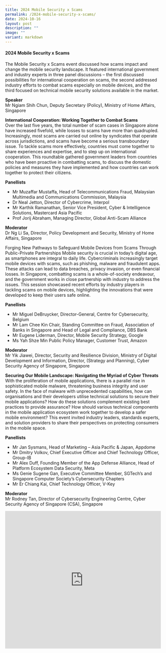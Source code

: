 ```yaml
---
title: 2024 Mobile Security x Scams
permalink: /2024-mobile-security-x-scams/
date: 2024-10-16
layout: post
description: ""
image: ""
variant: markdown
---
```

#### **2024 Mobile Security x Scams**

The Mobile Security x Scams event discussed how scams impact and change the mobile security landscape. It featured international government and industry experts in three panel discussions – the first discussed possibilities for international cooperation on scams, the second addressed industry efforts to combat scams especially on mobile devices, and the third focused on technical mobile security solutions available in the market.

**Speaker**
<br>Mr Ngiam Shih Chun, Deputy Secretary (Policy), Ministry of Home Affairs, Singapore

**International Cooperation: Working Together to Combat Scams**
<br>Over the last five years, the total number of scam cases in Singapore alone have increased fivefold, while losses to scams have more than quadrupled. Increasingly, most scams are carried out online by syndicates that operate across jurisdictions, and scams have become a serious transboundary issue. To tackle scams more effectively, countries must come together to share experiences and expertise, and to step up on international cooperation. This roundtable gathered government leaders from countries who have been proactive in combatting scams, to discuss the domestic policies and measures they have implemented and how countries can work together to protect their citizens.

**Panellists**
* Mr Muzaffar Mustaffa, Head of Telecommunications Fraud, Malaysian Multimedia and Communications Commission, Malaysia
* Dr Neal Jetton, Director of Cybercrime, Interpol
* Mr Karthik Ramanathan, Senior Vice President, Cyber &amp; Intelligence Solutions, Mastercard Asia Pacific
* Prof Jorij Abraham, Managing Director, Global Anti-Scam Alliance

**Moderator**
<br>Dr Ng Li Sa, Director, Policy Development and Security, Ministry of Home Affairs, Singapore
 
Forging New Pathways to Safeguard Mobile Devices from Scams Through Public-Private Partnerships
Mobile security is crucial in today’s digital age, as smartphones are integral to daily life. Cybercriminals increasingly target mobile devices with scams, such as phishing, malware and fraudulent apps. These attacks can lead to data breaches, privacy invasion, or even financial losses. In Singapore, combatting scams is a whole-of-society endeavour, and the government works in close partnership with industry to address the issues. This session showcased recent efforts by industry players in tackling scams on mobile devices, highlighting the innovations that were developed to keep their users safe online.

**Panellists**
* Mr Miguel DeBruycker, Director-General, Centre for Cybersecurity, Belgium
* Mr Lam Chee Kin Chair, Standing Committee on Fraud, Association of Banks in Singapore and Head of Legal and Compliance, DBS Bank
* Mr Eugene Liderman, Director, Mobile Security Strategy, Google
* Ms Yah Shze Min Public Policy Manager, Customer Trust, Amazon

**Moderator**
<br>Mr Yik Jiawei, Director, Security and Resilience Division, Ministry of Digital Development and Information, Director, (Strategy and Planning), Cyber Security Agency of Singapore, Singapore
 
**Securing Our Mobile Landscape: Navigating the Myriad of Cyber Threats**
<br>With the proliferation of mobile applications, there is a parallel rise in sophisticated mobile malware, threatening business integrity and user safety. In the face of malware with unprecedented capabilities, how can organisations and their developers utilise technical solutions to secure their mobile applications? How do these solutions complement existing best practices to provide assurance? How should various technical components in the mobile application ecosystem work together to develop a safer mobile environment? This event invited industry leaders, standards experts, and solution providers to share their perspectives on protecting consumers in the mobile space.

**Panellists**
* Mr Jan Sysmans, Head of Marketing – Asia Pacific &amp; Japan, Appdome
* Mr Dmitry Volkov, Chief Executive Officer and Chief Technology Officer, Group-IB
* Mr Alex Duff, Founding Member of the App Defense Alliance, Head of Platform Ecosystem Data Security, Meta
* Ms Genie Sugene Gan, Executive Committee Member, SGTech’s and Singapore Computer Society’s Cybersecurity Chapters
* Mr Er Chiang Kai, Chief Technology Officer, V-Key

**Moderator**
<br>Mr Rodney Tan, Director of Cybersecurity Engineering Centre, Cyber Security Agency of Singapore (CSA), Singapore

<iframe allowfullscreen="" allow="accelerometer; autoplay; clipboard-write; encrypted-media; gyroscope; picture-in-picture; web-share" frameborder="0" title="YouTube video player" src="https://www.youtube.com/embed/DHRLDS4sCJs?si=kYTwVMm4hzaB6EUh" width="100%" height="445"></iframe>